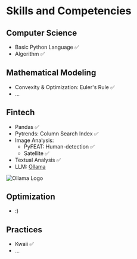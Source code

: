 # Skills and Competencies

## Computer Science
- Basic Python Language ✅
- Algorithm ✅

## Mathematical Modeling
- Convexity & Optimization: Euler's Rule ✅
- ...

## Fintech
- Pandas ✅
- Pytrends: Column Search Index ✅
- Image Analysis:
  - PyFEAT: Human-detection ✅
  - Satellite ✅
- Textual Analysis ✅
- LLM: [Ollama](https://github.com/ollama/ollama)

![Ollama Logo](https://github.com/user-attachments/assets/358050b3-f5ce-4b23-8c42-0c13e3f3ecc9)

## Optimization
- :)

## Practices
- Kwaii ✅
- ...
